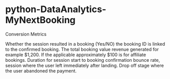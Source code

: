 # python-DataAnalytics-MyNextBooking




Conversion Metrics

Whether the session resulted in a booking (Yes/NO) the booking ID is linked to the confirmed booking.
The total booking value revenue generated for example $1,200.  If the applicable approximately $100
is for affiliate bookings. Duration for session start to booking confirmation bounce rate, session 
where the user left immediately after landing.  Drop off stage where the user abandoned the payment. 
